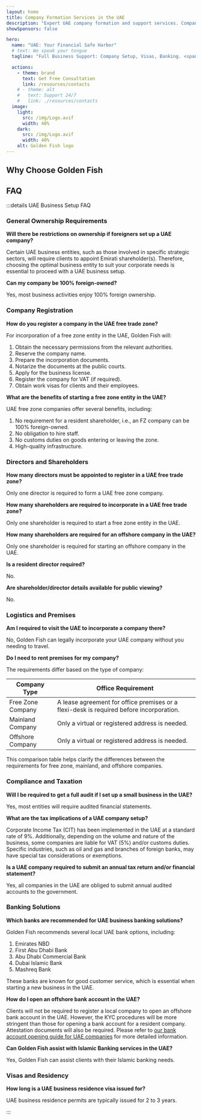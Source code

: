 ```yaml
---
layout: home
title: Company Formation Services in the UAE
description: "Expert UAE company formation and support services. Company setup, banking, tax, legal and visa solutions. Pay only after approval."
showSponsors: false

hero:
  name: "UAE: Your Financial Safe Harbor"
  # text: We speak your tongue
  tagline: "Full Business Support: Company Setup, Visas, Banking. <span class='hl'>No success — no fee</span>."

  actions:
    - theme: brand
      text: Get Free Consultation
      link: /resources/contacts
    # - theme: alt
    #   text: Support 24/7
    #   link: ./resources/contacts
  image:
    light:
      src: /img/Logo.avif
      width: 40%
    dark:
      src: /img/Logo.avif
      width: 40%
    alt: Golden Fish logo
---
```


<FeatureCards :features="[
  {
    title: 'Company Setup Guide',
    details: 'Complete guide to setup companies in the **free zone, offshore, mainland, branch**.',
    items: [
      '100% Foreign Ownership available in Free Zones and Mainland',
      'Low Tax Rates - only 9% corporate tax',
      'No Currency Controls - easy capital repatriation'
    ],
    linkText: 'Learn more',
    link: '/uae-business/offer/company-registration/',
    icon: {
      light: '/img/iStock-2051326997.avif',
      dark: '/img/iStock-1448478309.jpg',
      alt: 'Company Setup Guide'
    }
  },
  {
    title: 'Bank Account Opening',
    details: 'Easily open business or personal bank accounts with the UAE\'s trusted banks.',
    items: [
      'End-to-end PRO services for government approvals',
      'Complete banking package setup',
      '**96% success rate**',
    ],
    linkText: 'Learn more',
    link: '/uae-business/offer/banking/',
    icon: {
      light: '/img/iStock-2153786564.avif',
      dark: '/img/iStock-2166793628.avif',
      alt: 'Banking Services'
    }
  },
  {
    title: 'Golden Visa & Residency',
    details: 'Obtain a UAE **Golden Visa** for long-term residency with a seamless application process.',
    items: [
      '**No need to enter UAE every 6 months**',
      '10-year validity with the option for renewal upon maintaining qualifying conditions',
      '92% success rate',
    ],
    linkText: 'Learn more',
    link: '/uae-business/offer/golden-visa/',
    icon: {
      light: '/img/iStock-1312241253.avif',
      dark: '/img/ILONMASKID.webp',
      alt: 'Visa Services'
    }
  },
]" />

<FeatureCards :features="[
  {
    title: 'Compliance Services',
    details: 'Our experts guide you through complex UAE regulatory requirements, including ESR reports and UBO filings.',
    items: [],
    linkText: 'Learn more',
    link: '/uae-business/company-registration/Protect-Your-Business',
    icon: {
      light: '/img/iStock-1299393716.avif',
      dark: '/img/iStock-2149731304.avif',
      alt: 'Compliance Services'
    }
  },
  {
    title: 'Corporate Tax & VAT',
    details: 'Expert advice ensures compliance with Corporate Tax and VAT obligations with the Federal Tax Authority (FTA).',
    items: [],
    linkText: 'Learn more',
    link: '/uae-business/company-registration/accounting-legal',
    icon: {
      light: '/img/iStock-1018285934.avif',
      dark: '/img/iStock-584576538.avif',
      alt: 'Tax Services'
    }
  },
  {
    title: 'Legal Services',
    details: 'Legal team advises on UAE\'s laws regarding M&As, corporate restructuring, financing, and dispute resolution.',
    items: [],
    linkText: 'Learn more',
    link: '/uae-business/company-registration/Protect-Your-Business',
    icon: {
      light: '/img/iStock-650045508.avif',
      dark: '/img/iStock-1498627598.avif',
      alt: 'Legal Services'
    }
  },
  {
    title: 'Accounting & Payroll',
    details: 'Our accountants manage finances, providing bookkeeping, reconciliation, payroll, and audit support, saving hiring costs.',
    items: [],
    linkText: 'Learn more',
    link: '/resources/contacts',
    icon: {
      light: '/img/iStock-1022793868.avif',
      dark: '/img/iStock-1320130292.jpg',
      alt: 'Accounting Services'
    }
  },
]" />

## Why Choose Golden Fish

<BenefitsList :features="[
  {
    icon: '🏢',
    title: 'Local UAE Expertise',
    text: 'Dedicated specialists in Dubai provide expert guidance through every step of the process.'
  },
  {
    icon: '📊',
    title: 'Proven Success Rate',
    text: 'Over 90% approval rate with hundreds of visas, bank accounts, and company registrations issued through our premium processing.'
  },
  {
    icon: '💸',
    title: '**Success-Based Fees**',
    text: '[Pay only after approval](/uae-business/benefits/success-based-fees). Complete transparency with no hidden costs.'
  },
]" />

## FAQ

:::details UAE Business Setup FAQ

### General Ownership Requirements

**Will there be restrictions on ownership if foreigners set up a UAE company?**

Certain UAE business entities, such as those involved in specific strategic sectors, will require clients to appoint Emirati shareholder(s). Therefore, choosing the optimal business entity to suit your corporate needs is essential to proceed with a UAE business setup.

**Can my company be 100% foreign-owned?**

Yes, most business activities enjoy 100% foreign ownership.

### Company Registration

**How do you register a company in the UAE free trade zone?**

For incorporation of a free zone entity in the UAE, Golden Fish will:

1. Obtain the necessary permissions from the relevant authorities.
2. Reserve the company name.
3. Prepare the incorporation documents.
4. Notarize the documents at the public courts.
5. Apply for the business license.
6. Register the company for VAT (if required).
7. Obtain work visas for clients and their employees.

**What are the benefits of starting a free zone entity in the UAE?**

UAE free zone companies offer several benefits, including:

1. No requirement for a resident shareholder, i.e., an FZ company can be 100% foreign-owned.
2. No obligation to hire staff.
3. No customs duties on goods entering or leaving the zone.
4. High-quality infrastructure.

### Directors and Shareholders

**How many directors must be appointed to register in a UAE free trade zone?**

Only one director is required to form a UAE free zone company.

**How many shareholders are required to incorporate in a UAE free trade zone?**

Only one shareholder is required to start a free zone entity in the UAE.

**How many shareholders are required for an offshore company in the UAE?**

Only one shareholder is required for starting an offshore company in the UAE.

**Is a resident director required?**

No.

**Are shareholder/director details available for public viewing?**

No.

### Logistics and Premises

**Am I required to visit the UAE to incorporate a company there?**

No, Golden Fish can legally incorporate your UAE company without you needing to travel.

**Do I need to rent premises for my company?**

The requirements differ based on the type of company:

| Company Type      | Office Requirement                                                                      |
| ----------------- | --------------------------------------------------------------------------------------- |
| Free Zone Company | A lease agreement for office premises or a flexi-desk is required before incorporation. |
| Mainland Company  | Only a virtual or registered address is needed.                                         |
| Offshore Company  | Only a virtual or registered address is needed.                                         |

This comparison table helps clarify the differences between the requirements for free zone, mainland, and offshore companies.

### Compliance and Taxation

**Will I be required to get a full audit if I set up a small business in the UAE?**

Yes, most entities will require audited financial statements.

**What are the tax implications of a UAE company setup?**

Corporate Income Tax (CIT) has been implemented in the UAE at a standard rate of 9%. Additionally, depending on the volume and nature of the business, some companies are liable for VAT (5%) and/or customs duties. Specific industries, such as oil and gas and branches of foreign banks, may have special tax considerations or exemptions.

**Is a UAE company required to submit an annual tax return and/or financial statement?**

Yes, all companies in the UAE are obliged to submit annual audited accounts to the government.

### Banking Solutions

**Which banks are recommended for UAE business banking solutions?**

Golden Fish recommends several local UAE bank options, including:

1. Emirates NBD
2. First Abu Dhabi Bank
3. Abu Dhabi Commercial Bank
4. Dubai Islamic Bank
5. Mashreq Bank

These banks are known for good customer service, which is essential when starting a new business in the UAE.

**How do I open an offshore bank account in the UAE?**

Clients will not be required to register a local company to open an offshore bank account in the UAE. However, the KYC procedures will be more stringent than those for opening a bank account for a resident company. Attestation documents will also be required. Please refer to [our bank account opening guide for UAE companies](./uae-business/company-registration/banking) for more detailed information.

**Can Golden Fish assist with Islamic Banking services in the UAE?**

Yes, Golden Fish can assist clients with their Islamic banking needs.

### Visas and Residency

**How long is a UAE business residence visa issued for?**

UAE business residence permits are typically issued for 2 to 3 years.

:::
